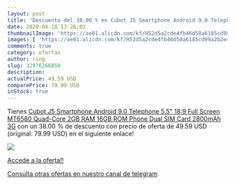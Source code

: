 ```yaml
---
layout: post
title: 'Descuento del 38.00 % en Cubot J5 Smartphone Android 9.0 Telephon'
date: 2020-04-18 13:26:02
thumbnailImage: 'https://ae01.alicdn.com/kf/H52d5a2cde4fb46d58a6185cd99a2b2e4M/Cubot-J5-Smartphone-Android-9-0-Telephone-5-5-18-9-Full-Screen-MT6580-Quad-Core.jpg_350x350._SL200_.jpg'
images: [ 'https://ae01.alicdn.com/kf/H52d5a2cde4fb46d58a6185cd99a2b2e4M/Cubot-J5-Smartphone-Android-9-0-Telephone-5-5-18-9-Full-Screen-MT6580-Quad-Core.jpg_350x350._SL200_.jpg' ]
comments: true
category: ofertas
author: ring
slug: 32976266850
description:
actualPrice: 49.59 USD
comparePrice: 79.99 USD
inStock: true
---
```


Tienes [Cubot J5 Smartphone Android 9.0 Telephone 5.5" 18:9 Full Screen MT6580 Quad-Core 2GB RAM 16GB ROM Phone Dual SIM Card 2800mAh 3G](https://www.amazon.com/dp/32976266850/?tag=redken08-20) con un 38.00 % de descuento con precio de oferta de 49.59 USD (original: 79.99 USD) en el siguiente enlace!

[![](https://ae01.alicdn.com/kf/H52d5a2cde4fb46d58a6185cd99a2b2e4M/Cubot-J5-Smartphone-Android-9-0-Telephone-5-5-18-9-Full-Screen-MT6580-Quad-Core.jpg_350x350._SL200_.jpg)](https://www.amazon.com/dp/32976266850/?tag=redken08-20)

[Accede a la oferta!!](https://www.amazon.com/dp/32976266850/?tag=redken08-20)

[Consulta otras ofertas en nuestro canal de telegram](https://t.me/s/ofertas25)
